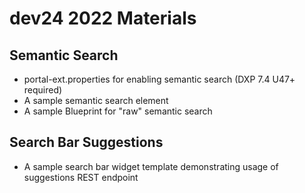 # dev24 2022 Materials

## Semantic Search
* portal-ext.properties for enabling semantic search (DXP 7.4 U47+ required)
* A sample semantic search element
* A sample Blueprint for "raw" semantic search

## Search Bar Suggestions
* A sample search bar widget template demonstrating usage of suggestions REST endpoint